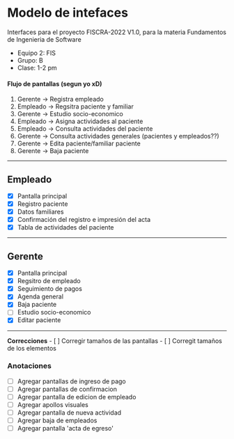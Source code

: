 # Modelo de intefaces


Interfaces para el proyecto FISCRA-2022 V1.0, para la materia Fundamentos de Ingenieria de Software
- Equipo 2: FIS
- Grupo: B
- Clase: 1-2 pm

#### Flujo de pantallas (segun yo xD)
1. Gerente -> Registra empleado
2. Empleado -> Regsitra paciente y familiar
3. Gerente -> Estudio socio-economico
4. Empleado -> Asigna actividades al paciente
5. Empleado -> Consulta actividades del paciente
6. Gerente -> Consulta actividades generales (pacientes y empleados??)
7. Gerente -> Edita paciente/familiar paciente
8. Gerente -> Baja paciente


---


## Empleado
- [x] Pantalla principal
- [x] Registro paciente
- [x] Datos familiares
- [x] Confirmación del registro e impresión del acta
- [x] Tabla de actividades del paciente
--- 


## Gerente
- [x] Pantalla principal
- [x] Regsitro de empleado
- [x] Seguimiento de pagos
- [x] Agenda general
- [x] Baja paciente
- [ ] Estudio socio-economico
- [x] Editar paciente
---

**Correcciones**
	- [ ] Corregir tamaños de las pantallas
	- [ ] Corregit tamaños de los elementos

### Anotaciones
- [ ] Agregar pantallas de ingreso de pago
- [ ] Agregar pantallas de confirmacion
- [ ] Agregar pantalla de edicion de empleado
- [ ] Agregar apollos visuales
- [ ] Agregar pantalla de nueva actividad
- [ ] Agregar baja de empleados
- [ ] Agregar pantalla 'acta de egreso'

